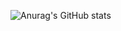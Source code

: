
![Anurag's GitHub stats](https://github-readme-stats.vercel.app/api?username=superclpvp_icons=true&theme=radical)
